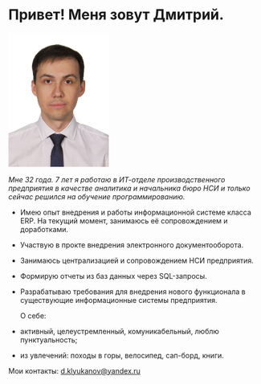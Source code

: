 # Привет! Меня зовут Дмитрий.
<img src="htmlimage.jpeg" alt="" width="200" height="auto">

_Мне 32 года. 7 лет я работаю в ИТ-отделе производственного предприятия в качестве аналитика и начальника бюро НСИ и только сейчас решился на обучение программированию._

- Имею опыт внедрения и работы информационной системе класса ERP. На текущий момент, занимаюсь её сопровождением и доработками. 
- Участвую в прокте внедрения электронного документооборота.
- Занимаюсь централизацией и сопровождением НСИ предприятия.
- Формирую отчеты из баз данных через SQL-запросы.
- Разрабатываю требования для внедрения нового функционала в существующие информационные системы предприятия.
  
  О себе:
- активный, целеустремленный, комуникабельный, люблю пунктуальность;
- из увлечений: походы в горы, велосипед, сап-борд, книги.
  
Мои контакты:
[d.klyukanov@yandex.ru](d.klyukanov@yandex.ru)
   
